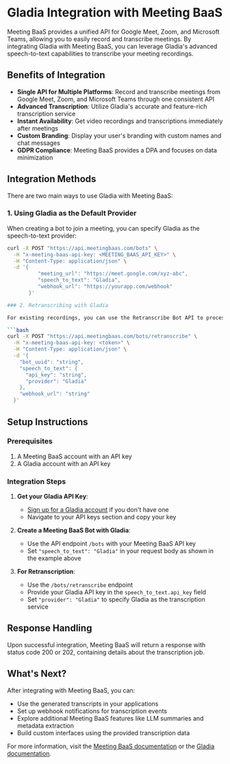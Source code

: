 # Gladia Integration with Meeting BaaS

Meeting BaaS provides a unified API for Google Meet, Zoom, and Microsoft Teams, allowing you to easily record and transcribe meetings. By integrating Gladia with Meeting BaaS, you can leverage Gladia's advanced speech-to-text capabilities to transcribe your meeting recordings.

## Benefits of Integration

- **Single API for Multiple Platforms**: Record and transcribe meetings from Google Meet, Zoom, and Microsoft Teams through one consistent API
- **Advanced Transcription**: Utilize Gladia's accurate and feature-rich transcription service
- **Instant Availability**: Get video recordings and transcriptions immediately after meetings
- **Custom Branding**: Display your user's branding with custom names and chat messages
- **GDPR Compliance**: Meeting BaaS provides a DPA and focuses on data minimization

## Integration Methods

There are two main ways to use Gladia with Meeting BaaS:

### 1. Using Gladia as the Default Provider

When creating a bot to join a meeting, you can specify Gladia as the speech-to-text provider:
```bash
curl -X POST "https://api.meetingbaas.com/bots" \
  -H "x-meeting-baas-api-key: <MEETING_BAAS_API_KEY>" \
  -H "Content-Type: application/json" \
  -d '{
          "meeting_url": "https://meet.google.com/xyz-abc",
          "speech_to_text": "Gladia",
          "webhook_url": "https://yourapp.com/webhook"
       }'

### 2. Retranscribing with Gladia

For existing recordings, you can use the Retranscribe Bot API to process audio with Gladia:

```bash
curl -X POST "https://api.meetingbaas.com/bots/retranscribe" \
  -H "x-meeting-baas-api-key: <token>" \
  -H "Content-Type: application/json" \
  -d '{
    "bot_uuid": "string",
    "speech_to_text": {
      "api_key": "string",
      "provider": "Gladia"
    },
    "webhook_url": "string"
  }'
```

## Setup Instructions

### Prerequisites

1. A Meeting BaaS account with an API key
2. A Gladia account with an API key

### Integration Steps

1. **Get your Gladia API Key**:
   - [Sign up for a Gladia account](https://app.gladia.io/auth/signin) if you don't have one
   - Navigate to your API keys section and copy your key

2. **Create a Meeting BaaS Bot with Gladia**:
   - Use the API endpoint `/bots` with your Meeting BaaS API key
   - Set `"speech_to_text": "Gladia"` in your request body as shown in the example above

3. **For Retranscription**:
   - Use the `/bots/retranscribe` endpoint
   - Provide your Gladia API key in the `speech_to_text.api_key` field
   - Set `"provider": "Gladia"` to specify Gladia as the transcription service

## Response Handling

Upon successful integration, Meeting BaaS will return a response with status code 200 or 202, containing details about the transcription job.

## What's Next?

After integrating with Meeting BaaS, you can:

- Use the generated transcripts in your applications
- Set up webhook notifications for transcription events
- Explore additional Meeting BaaS features like LLM summaries and metadata extraction
- Build custom interfaces using the provided transcription data

For more information, visit the [Meeting BaaS documentation](https://docs.meetingbaas.com/) or the [Gladia documentation](https://docs.gladia.io/).
